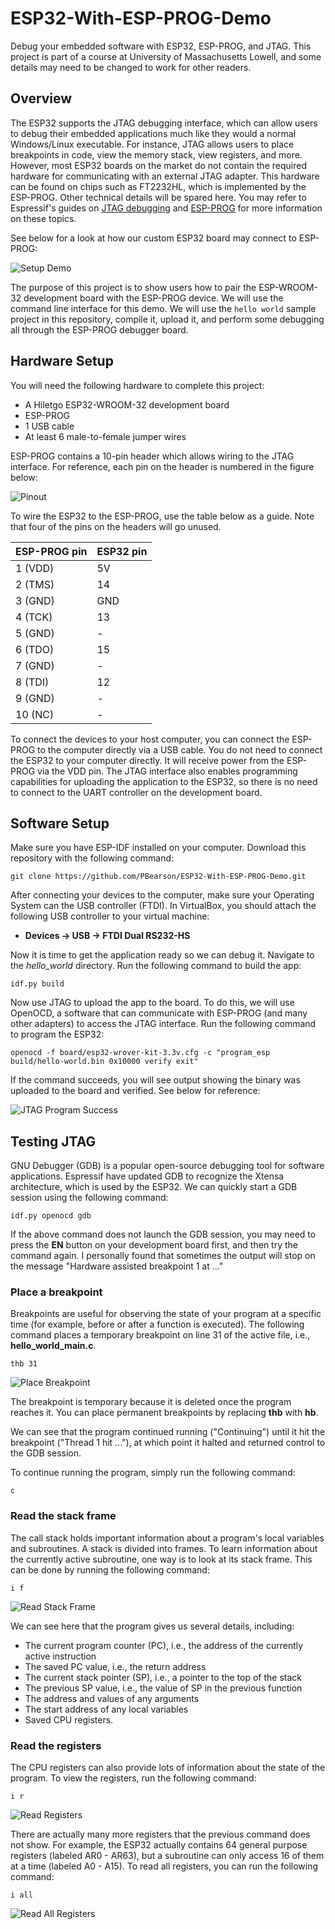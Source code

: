 # ESP32-With-ESP-PROG-Demo
Debug your embedded software with ESP32, ESP-PROG, and JTAG. This project is part of a course at University of Massachusetts Lowell, and some details may need to be changed to work for other readers.

## Overview

The ESP32 supports the JTAG debugging interface, which can allow users to debug their embedded applications much like they would a normal Windows/Linux executable. For instance, JTAG allows users to place breakpoints in code, view the memory stack, view registers, and more. However, most ESP32 boards on the market do not contain the required hardware for communicating with an external JTAG adapter. This hardware can be found on chips such as FT2232HL, which is implemented by the ESP-PROG. Other technical details will be spared here. You may refer to Espressif's guides on [JTAG debugging](https://docs.espressif.com/projects/esp-idf/en/latest/esp32/api-guides/jtag-debugging/index.html) and [ESP-PROG](https://docs.espressif.com/projects/espressif-esp-iot-solution/en/latest/hw-reference/ESP-Prog_guide.html) for more information on these topics.

See below for a look at how our custom ESP32 board may connect to ESP-PROG:

![Setup Demo](https://user-images.githubusercontent.com/11084018/153796531-704a58bf-50ef-4992-ae5d-9f0b53731219.png)

The purpose of this project is to show users how to pair the ESP-WROOM-32 development board with the ESP-PROG device. We will use the command line interface for this demo. We will use the `hello world` sample project in this repository, compile it, upload it, and perform some debugging all through the ESP-PROG debugger board.

## Hardware Setup

You will need the following hardware to complete this project:

* A Hiletgo ESP32-WROOM-32 development board
* ESP-PROG
* 1 USB cable
* At least 6 male-to-female jumper wires

ESP-PROG contains a 10-pin header which allows wiring to the JTAG interface. For reference, each pin on the header is numbered in the figure below: 

![Pinout](images/nsf_edu_diagram.jpg)

To wire the ESP32 to the ESP-PROG, use the table below as a guide. Note that four of the pins on the headers will go unused.

| **ESP-PROG pin** | **ESP32 pin** |
| - | - |
| 1 (VDD) | 5V |
| 2 (TMS) | 14 |
| 3 (GND) | GND |
| 4 (TCK) | 13 |
| 5 (GND) | - |
| 6 (TDO) | 15 |
| 7 (GND) | - |
| 8 (TDI) | 12 |
| 9 (GND) | - |
| 10 (NC) | - |

To connect the devices to your host computer, you can connect the ESP-PROG to the computer directly via a USB cable. You do not need to connect the ESP32 to your computer directly. It will receive power from the ESP-PROG via the VDD pin. The JTAG interface also enables programming capabilities for uploading the application to the ESP32, so there is no need to connect to the UART controller on the development board.

## Software Setup

Make sure you have ESP-IDF installed on your computer. Download this repository with the following command:

```
git clone https://github.com/PBearson/ESP32-With-ESP-PROG-Demo.git
```

After connecting your devices to the computer, make sure your Operating System can the USB controller (FTDI). In VirtualBox, you should attach the following USB controller to your virtual machine:

* **Devices -> USB -> FTDI Dual RS232-HS**

Now it is time to get the application ready so we can debug it. Navigate to the _hello_world_ directory. Run the following command to build the app:

```
idf.py build
```

Now use JTAG to upload the app to the board. To do this, we will use OpenOCD, a software that can communicate with ESP-PROG (and many other adapters) to access the JTAG interface. Run the following command to program the ESP32:

```
openocd -f board/esp32-wrover-kit-3.3v.cfg -c "program_esp build/hello-world.bin 0x10000 verify exit"
```

If the command succeeds, you will see output showing the binary was uploaded to the board and verified. See below for reference:

![JTAG Program Success](images/jtag_programming_success.JPG)

## Testing JTAG

GNU Debugger (GDB) is a popular open-source debugging tool for software applications. Espressif have updated GDB to recognize the Xtensa architecture, which is used by the ESP32. We can quickly start a GDB session using the following command:

```
idf.py openocd gdb
```

If the above command does not launch the GDB session, you may need to press the **EN** button on your development board first, and then try the command again. I personally found that sometimes the output will stop on the message "Hardware assisted breakpoint 1 at ..."

### Place a breakpoint

Breakpoints are useful for observing the state of your program at a specific time (for example, before or after a function is executed). The following command places a temporary breakpoint on line 31 of the active file, i.e., __hello_world_main.c__.

```
thb 31
```

![Place Breakpoint](images/breakpoint.JPG)

The breakpoint is temporary because it is deleted once the program reaches it. You can place permanent breakpoints by replacing __thb__ with __hb__. 

We can see that the program continued running ("Continuing") until it hit the breakpoint ("Thread 1 hit ..."), at which point it halted and returned control to the GDB session.

To continue running the program, simply run the following command:

```
c
```

### Read the stack frame

The call stack holds important information about a program's local variables and subroutines. A stack is divided into frames. To learn information about the currently active subroutine, one way is to look at its stack frame. This can be done by running the following command:

```
i f
```

![Read Stack Frame](images/stack_frame.JPG)

We can see here that the program gives us several details, including:

* The current program counter (PC), i.e., the address of the currently active instruction
* The saved PC value, i.e., the return address
* The current stack pointer (SP), i.e., a pointer to the top of the stack
* The previous SP value, i.e., the value of SP in the previous function
* The address and values of any arguments
* The start address of any local variables
* Saved CPU registers.

### Read the registers

The CPU registers can also provide lots of information about the state of the program. To view the registers, run the following command:

```
i r
```

![Read Registers](images/registers.JPG)

There are actually many more registers that the previous command does not show. For example, the ESP32 actually contains 64 general purpose registers (labeled AR0 - AR63), but a subroutine can only access 16 of them at a time (labeled A0 - A15). To read all registers, you can run the following command:

```
i all
```

![Read All Registers](images/all_registers.JPG)

